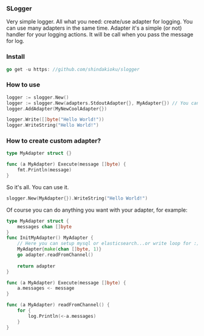 ### SLogger

Very simple logger. All what you need: create/use adapter for logging. You can use many adapters in the same time.
Adapter it's a simple (or not) handler for your logging actions. It will be call when you pass the message for log.

### Install

```go
go get -u https: //github.com/shindakioku/slogger
```

### How to use

```go
logger := slogger.New()
logger := slogger.New(adapters.StdoutAdapter{}, MyAdapter{}) // You can pass adapters on the init stage
logger.AddAdapter(MyNewCoolAdapter{})

logger.Write([]byte("Hello World!"))
logger.WriteString("Hello World!")
```

### How to create custom adapter?

```go
type MyAdapter struct {}

func (a MyAdapter) Execute(message []byte) {
    fmt.Println(message)
}
```
So it's all. You can use it.
```go
slogger.New(MyAdapter{}).WriteString("Hello World!")
```

Of course you can do anything you want with your adapter, for example:
```go
type MyAdapter struct {
	messages chan []byte
}
func InitMyAdapter() MyAdapter {
	// Here you can setup mysql or elasticsearch...or write loop for :) Anything.
	MyAdapter{make(chan []byte, 1)}
	go adapter.readFromChannel()
	
	return adapter
}

func (a MyAdapter) Execute(message []byte) {
	a.messages <- message
}

func (a MyAdapter) readFromChannel() {
	for {
		log.Println(<-a.messages)
    }
}
```